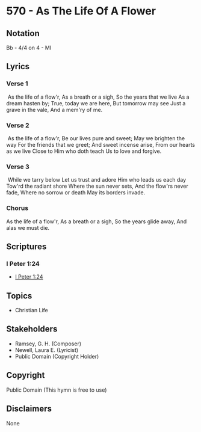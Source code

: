 # 570 - As The Life Of A Flower

## Notation

Bb - 4/4 on 4 - MI

## Lyrics

### Verse 1

 As the life of a flow'r, As a breath or a sigh, So the years that we live As a dream hasten by; True, today we are here, But tomorrow may see Just a grave in the vale, And a mem'ry of me.

### Verse 2

 As the life of a flow'r,  Be our lives pure and sweet; May we brighten the way  For the friends that we greet; And sweet incense arise, From our hearts as we live Close to Him who doth teach Us to love and forgive.

### Verse 3

 While we tarry below Let us trust and adore Him who leads us each day Tow'rd the radiant shore Where the sun never sets, And the flow'rs never fade, Where no sorrow or death May its borders invade.

### Chorus

As the life of a flow'r, As a breath or a sigh, So the years glide away, And alas we must die.


## Scriptures

### I Peter 1:24

- [I Peter 1:24](https://www.biblegateway.com/passage/?search=I%20Peter%201%3A24)


## Topics

- Christian Life

## Stakeholders

- Ramsey, G. H. (Composer)
- Newell, Laura E. (Lyricist)
- Public Domain (Copyright Holder)

## Copyright

Public Domain
(This hymn is free to use)

## Disclaimers

None

